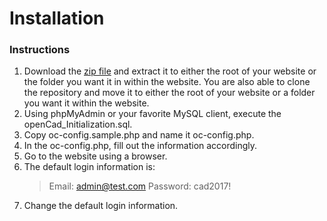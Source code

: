 # Installation
### Instructions
1. Download the [zip file](https://github.com/StormlightTech/openCAD-php/archive/development-stable.zip) and extract it to either the root of your website or the folder you want it in within the website. You are also able to clone the repository and move it to either the root of your website or a folder you want it within the website.
2. Using phpMyAdmin or your favorite MySQL client, execute the openCad_Initialization.sql.
3. Copy oc-config.sample.php and name it oc-config.php.
4. In the oc-config.php, fill out the information accordingly.
5. Go to the website using a browser.
6. The default login information is:
	> Email: admin@test.com
	> Password: cad2017!
7. Change the default login information.
